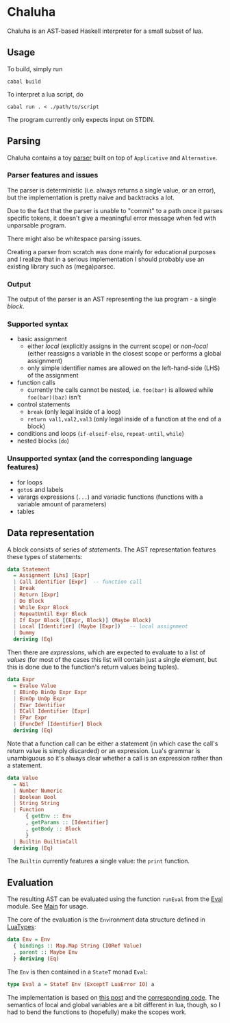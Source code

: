 # Chaluha
Chaluha is an AST-based Haskell interpreter for a small subset of lua.

## Usage
To build, simply run

```
cabal build
```

To interpret a lua script, do

```
cabal run . < ./path/to/script
```

The program currently only expects input on STDIN.

## Parsing
Chaluha contains a toy [parser](./src/Parser.hs) built on top of `Applicative` and `Alternative`.
### Parser features and issues
The parser is deterministic (i.e. always returns a single value, or an error),
but the implementation is pretty naive and backtracks a lot.

Due to the fact that the parser is unable to "commit"
to a path once it parses specific tokens,
it doesn't give a meaningful error message when fed with unparsable program.

There might also be whitespace parsing issues.

Creating a parser from scratch was done mainly for educational purposes and
I realize that in a serious implementation I should probably use an existing library such as 
(mega)parsec.

### Output
The output of the parser is an AST representing the lua program - a single *block*.

### Supported syntax
- basic assignment
    - either *local* (explicitly assigns in the current scope) or *non-local* (either reassigns a variable in the closest scope or performs a global assignment)
    - only simple identifier names are allowed on the left-hand-side (LHS) of the assignment
- function calls
    - currently the calls cannot be nested, i.e. `foo(bar)` is allowed while `foo(bar)(baz)` isn't
- control statements
    - `break` (only legal inside of a loop)
    - `return val1,val2,val3` (only legal inside of a function at the end of a block)
- conditions and loops (`if-elseif-else`, `repeat-until`, `while`)
- nested blocks (`do`)
### Unsupported syntax (and the corresponding language features)
- for loops
- `goto`s and labels
- varargs expressions (`...`) and variadic functions (functions with a variable amount of parameters)
- tables

## Data representation
A block consists of series of *statements*.
The AST representation features these types of statements:

```haskell
data Statement
  = Assignment [Lhs] [Expr]
  | Call Identifier [Expr]  -- function call
  | Break
  | Return [Expr]
  | Do Block
  | While Expr Block
  | RepeatUntil Expr Block
  | If Expr Block [(Expr, Block)] (Maybe Block)
  | Local [Identifier] (Maybe [Expr])   -- local assignment
  | Dummy
  deriving (Eq)
```

Then there are *expressions*, which are expected to evaluate to a list of *values*
(for most of the cases this list will
contain just a single element, but this is
done due to the function's return values being tuples).

```haskell
data Expr
  = EValue Value
  | EBinOp BinOp Expr Expr
  | EUnOp UnOp Expr
  | EVar Identifier
  | ECall Identifier [Expr]
  | EPar Expr
  | EFuncDef [Identifier] Block
  deriving (Eq)
```

Note that a function call can be either a statement
(in which case the call's return value is simply discarded) or an expression.
Lua's grammar is unambiguous so it's always clear whether a call
is an expression rather than a statement.

```haskell
data Value
  = Nil
  | Number Numeric
  | Boolean Bool
  | String String
  | Function
      { getEnv :: Env
      , getParams :: [Identifier]
      , getBody :: Block
      }
  | Builtin BuiltinCall
  deriving (Eq)
```

The `Builtin` currently features a single value: the `print` function.

## Evaluation
The resulting AST can be evaluated using the function `runEval` from the [Eval](./src/Eval.hs) module. See [Main](./src/Main.hs) for usage.

The core of the evaluation is the `Env`ironment data structure defined in [LuaTypes](./src/LuaTypes.hs#L298-L301):

```haskell
data Env = Env
  { bindings :: Map.Map String (IORef Value)
  , parent :: Maybe Env
  } deriving (Eq)
```

The `Env` is then contained in a `StateT` monad `Eval`:

```haskell
type Eval a = StateT Env (ExceptT LuaError IO) a
```

The implementation is based on [this post](https://www.micahcantor.com/blog/about-that-reader-trick/) and the [corresponding code](https://github.com/micahcantor/write-you-a-lisp/).
The semantics of local and global variables are a bit different in lua, though,
so I had to bend the functions to (hopefully) make the scopes work.

